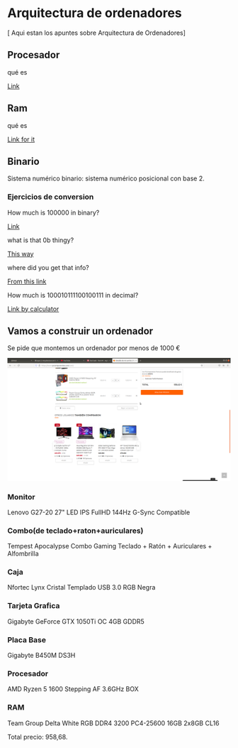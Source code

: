 # Arquitectura de ordenadores
[
Aqui estan los apuntes sobre Arquitectura de Ordenadores]

## Procesador 

qué es

[Link](https://es.wikipedia.org/wiki/Unidad_central_de_procesamiento)

## Ram 

qué es

[Link for it](https://es.wikipedia.org/wiki/Memoria_de_acceso_aleatorio)


## Binario


Sistema numérico binario: sistema numérico posicional con base 2.

### Ejercicios de conversion

How much is 100000 in binary?

[Link](https://www.google.com/search?channel=fs&client=ubuntu&q=How+much+is+100000+in+binary%3F)

what is that 0b thingy?

[This way](https://www.codecademy.com/forum_questions/513960d774ceaac1a4000766)

where did you get that info? 

[From this link](https://www.google.com/search?channel=fs&client=ubuntu&q=How+much+is+100000+in+binary%3F)

How much is 100010111100100111 in decimal?

[Link by calculator](https://www.google.com/search?channel=fs&client=ubuntu&q=How+much+is+100010111100100111+in+decimal%3F)


## Vamos a construir un ordenador

Se pide que montemos un ordenador por menos de 1000 €

![](https://raw.githubusercontent.com/VitasB/primertrimestre/main/Captura%20de%20pantalla%20de%202021-09-22%2013-06-58.png)

### Monitor

Lenovo G27-20 27" LED IPS FullHD 144Hz G-Sync Compatible

### Combo(de teclado+raton+auriculares)

Tempest Apocalypse Combo Gaming Teclado + Ratón + Auriculares + Alfombrilla 

### Caja

Nfortec Lynx Cristal Templado USB 3.0 RGB Negra 

### Tarjeta Grafica

Gigabyte GeForce GTX 1050Ti OC 4GB GDDR5 

### Placa Base

Gigabyte B450M DS3H

### Procesador

AMD Ryzen 5 1600 Stepping AF 3.6GHz BOX 

###  RAM

Team Group Delta White RGB DDR4 3200 PC4-25600 16GB 2x8GB CL16


Total precio: 958,68.





